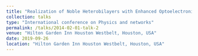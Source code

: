 ```yaml
---
title: "Realization of Noble Heterobilayers with Enhanced Optoelectronic properties"
collection: talks
type: "International conference on Physics and networks"
permalink: /talks/2014-02-01-talk-2
venue: "Hilton Garden Inn Houston Westbelt, Houston, USA"
date: 2019-09-26
location: "Hilton Garden Inn Houston Westbelt, Houston, USA"
---
```

